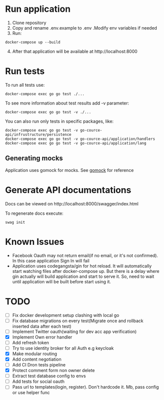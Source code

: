 # Run application

1. Clone repository
2. Copy and rename .env.example to .env .Modify env variables if needed 
3. Run:
```
docker-compose up --build
```
4. After that application will be available at http://localhost:8000

# Run tests

To run all tests use:
```
docker-compose exec go go test ./...
```

To see more information about test results add -v parameter:

```
docker-compose exec go go test -v ./...
```

You can also run only tests in specific packages, like:

```
docker-compose exec go go test -v go-cource-api/infrustructure/persistence
docker-compose exec go go test -v go-cource-api/application/handlers
docker-compose exec go go test -v go-cource-api/application/lang
```

## Generating mocks

Application uses gomock for mocks. See [gomock](https://github.com/golang/mock) for reference

# Generate API documentations

Docs can be viewed on http://localhost:8000/swagger/index.html

To regenerate docs execute:

```
swag init
```

# Known Issues

- Facebook Oauth may not return email(if no email, or it's not confirmed). In this case application Sign In will fail
- Application uses  codegangsta/gin for hot reload. It will automatically start watching files after docker-compose up.
  But there is a delay where gin actually will build application and start to serve it. So, need to wait until application will
  be built before start using it.
  
# TODO

- [ ] Fix docker development setup clashing with local go
- [ ] Fix database migrations on every test(Migrate once and rollback inserted data after each test)
- [ ] Implement Twitter oauth(waiting for dev acc app verification)
- [X] Implement Own error handler
- [ ] Add refresh token
- [ ] Try to use identity broker for all Auth e.g keycloak
- [X] Make modular routing
- [x] Add content negotiation
- [ ] Add CI Dron tests pipeline
- [x] Protect comment form non owner delete
- [ ] Extract test database config to envs
- [ ] Add tests for social oauth
- [ ] Pass url to templates(login, register). Don't hardcode it. Mb, pass config or use helper func